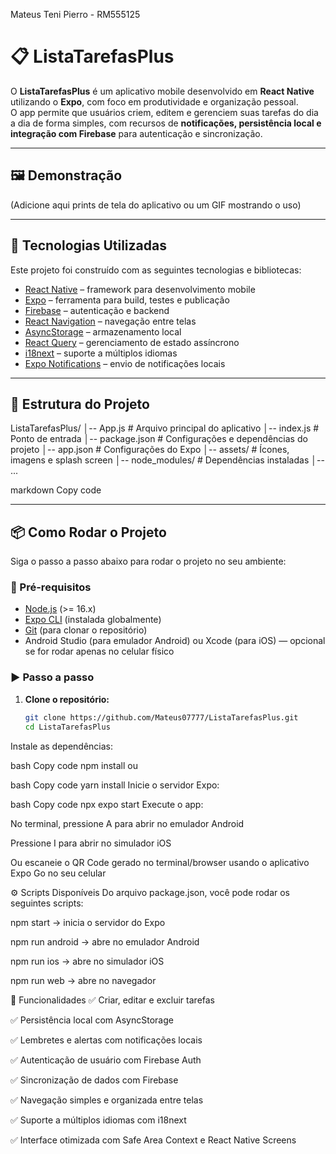 Mateus Teni Pierro - RM555125
# 📋 ListaTarefasPlus

O **ListaTarefasPlus** é um aplicativo mobile desenvolvido em **React Native** utilizando o **Expo**, com foco em produtividade e organização pessoal.  
O app permite que usuários criem, editem e gerenciem suas tarefas do dia a dia de forma simples, com recursos de **notificações, persistência local e integração com Firebase** para autenticação e sincronização.  

---

## 🖼️ Demonstração

(Adicione aqui prints de tela do aplicativo ou um GIF mostrando o uso)  

---

## 🚀 Tecnologias Utilizadas

Este projeto foi construído com as seguintes tecnologias e bibliotecas:

- [React Native](https://reactnative.dev/) – framework para desenvolvimento mobile
- [Expo](https://expo.dev/) – ferramenta para build, testes e publicação
- [Firebase](https://firebase.google.com/) – autenticação e backend
- [React Navigation](https://reactnavigation.org/) – navegação entre telas
- [AsyncStorage](https://react-native-async-storage.github.io/async-storage/) – armazenamento local
- [React Query](https://tanstack.com/query) – gerenciamento de estado assíncrono
- [i18next](https://www.i18next.com/) – suporte a múltiplos idiomas
- [Expo Notifications](https://docs.expo.dev/versions/latest/sdk/notifications/) – envio de notificações locais

---

## 📂 Estrutura do Projeto

ListaTarefasPlus/
│-- App.js # Arquivo principal do aplicativo
│-- index.js # Ponto de entrada
│-- package.json # Configurações e dependências do projeto
│-- app.json # Configurações do Expo
│-- assets/ # Ícones, imagens e splash screen
│-- node_modules/ # Dependências instaladas
│-- ...

markdown
Copy code

---

## 📦 Como Rodar o Projeto

Siga o passo a passo abaixo para rodar o projeto no seu ambiente:

### 🔧 Pré-requisitos

- [Node.js](https://nodejs.org/) (>= 16.x)
- [Expo CLI](https://docs.expo.dev/get-started/installation/) (instalada globalmente)
- [Git](https://git-scm.com/) (para clonar o repositório)
- Android Studio (para emulador Android) ou Xcode (para iOS) — opcional se for rodar apenas no celular físico

### ▶️ Passo a passo

1. **Clone o repositório:**
   ```bash
   git clone https://github.com/Mateus07777/ListaTarefasPlus.git
   cd ListaTarefasPlus
Instale as dependências:

bash
Copy code
npm install
ou

bash
Copy code
yarn install
Inicie o servidor Expo:

bash
Copy code
npx expo start
Execute o app:

No terminal, pressione A para abrir no emulador Android

Pressione I para abrir no simulador iOS

Ou escaneie o QR Code gerado no terminal/browser usando o aplicativo Expo Go no seu celular

⚙️ Scripts Disponíveis
Do arquivo package.json, você pode rodar os seguintes scripts:

npm start → inicia o servidor do Expo

npm run android → abre no emulador Android

npm run ios → abre no simulador iOS

npm run web → abre no navegador

🔑 Funcionalidades
✅ Criar, editar e excluir tarefas

✅ Persistência local com AsyncStorage

✅ Lembretes e alertas com notificações locais

✅ Autenticação de usuário com Firebase Auth

✅ Sincronização de dados com Firebase

✅ Navegação simples e organizada entre telas

✅ Suporte a múltiplos idiomas com i18next

✅ Interface otimizada com Safe Area Context e React Native Screens

